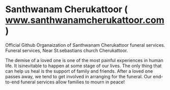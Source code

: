 # Santhwanam Cherukattoor ( www.santhwanamcherukattoor.com )

Official Github Organaization of Santhwanam Cherukattoor funeral services. Funeral services, Near St.sebastians church Cherukattoor.

The demise of a loved one is one of the most painful experiences in human life. It isinevitable to happen at some stage of our lives. The only thing that can help us heal is the support of family and friends. After a loved one passes away, we tend to get involved in arranging for the funeral. Our end-to-end funeral services allow families to mourn in peace!
